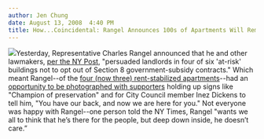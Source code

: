 ```yaml
---
author: Jen Chung
date: August 13, 2008  4:40 PM
title: How...Coincidental: Rangel Announces 100s of Apartments Will Remain Subsidized
---
```


<p><img src="https://web.archive.org/web/20120311171545im_/http://gothamist.com/attachments/jen/2008_07_rangelc10.jpg" class="right">Yesterday, Representative Charles Rangel announced that he and other lawmakers, <a href="https://web.archive.org/web/20120311171545/http://www.nypost.com/seven/08132008/news/regionalnews/its_the_lease_rangel_can_do_124257.htm">per the NY Post</a>, &quot;persuaded landlords in four of six &apos;at-risk&apos; buildings not to opt out of Section 8 government-subsidy contracts.&quot;  Which meant Rangel--of the <a href="https://web.archive.org/web/20120311171545/http://gothamist.com/2008/07/11/congressman_charles_rangel_and_his.php">four (now three) rent-stabilized apartments</a>--had an <a href="https://web.archive.org/web/20120311171545/http://www.nytimes.com/2008/08/13/nyregion/13rangel.html?ref=nyregion">opportunity to be photographed with supporters</a> holding up signs like &quot;Champion of preservation&quot; and for City Council member Inez Dickens to tell him, &quot;You have our back, and now we are here for you.&quot;  Not everyone was happy with Rangel--one person told the NY Times, Rangel &quot;wants we all to think that he&#x2019;s there for the people, but deep down inside, he doesn&#x2019;t care.&#x201D;</p>